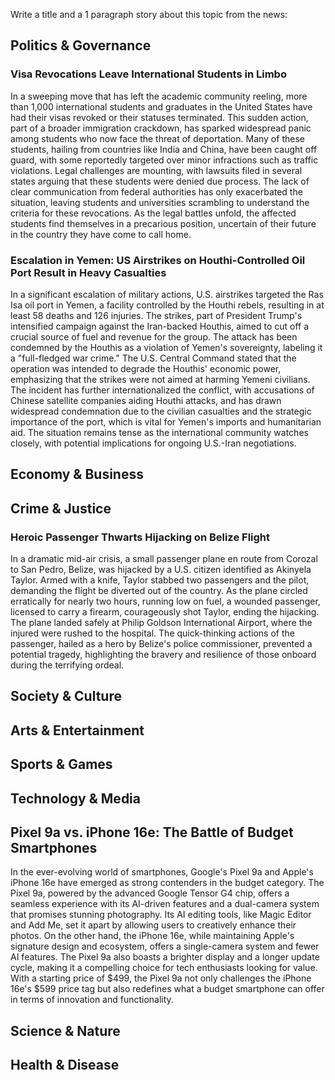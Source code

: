 Write a title and a 1 paragraph story about this topic from the news:

## Politics & Governance

### Visa Revocations Leave International Students in Limbo

In a sweeping move that has left the academic community reeling, more than 1,000 international students and graduates in the United States have had their visas revoked or their statuses terminated. This sudden action, part of a broader immigration crackdown, has sparked widespread panic among students who now face the threat of deportation. Many of these students, hailing from countries like India and China, have been caught off guard, with some reportedly targeted over minor infractions such as traffic violations. Legal challenges are mounting, with lawsuits filed in several states arguing that these students were denied due process. The lack of clear communication from federal authorities has only exacerbated the situation, leaving students and universities scrambling to understand the criteria for these revocations. As the legal battles unfold, the affected students find themselves in a precarious position, uncertain of their future in the country they have come to call home.

### Escalation in Yemen: US Airstrikes on Houthi-Controlled Oil Port Result in Heavy Casualties

In a significant escalation of military actions, U.S. airstrikes targeted the Ras Isa oil port in Yemen, a facility controlled by the Houthi rebels, resulting in at least 58 deaths and 126 injuries. The strikes, part of President Trump's intensified campaign against the Iran-backed Houthis, aimed to cut off a crucial source of fuel and revenue for the group. The attack has been condemned by the Houthis as a violation of Yemen's sovereignty, labeling it a "full-fledged war crime." The U.S. Central Command stated that the operation was intended to degrade the Houthis' economic power, emphasizing that the strikes were not aimed at harming Yemeni civilians. The incident has further internationalized the conflict, with accusations of Chinese satellite companies aiding Houthi attacks, and has drawn widespread condemnation due to the civilian casualties and the strategic importance of the port, which is vital for Yemen's imports and humanitarian aid. The situation remains tense as the international community watches closely, with potential implications for ongoing U.S.-Iran negotiations.

## Economy & Business

## Crime & Justice

### Heroic Passenger Thwarts Hijacking on Belize Flight

In a dramatic mid-air crisis, a small passenger plane en route from Corozal to San Pedro, Belize, was hijacked by a U.S. citizen identified as Akinyela Taylor. Armed with a knife, Taylor stabbed two passengers and the pilot, demanding the flight be diverted out of the country. As the plane circled erratically for nearly two hours, running low on fuel, a wounded passenger, licensed to carry a firearm, courageously shot Taylor, ending the hijacking. The plane landed safely at Philip Goldson International Airport, where the injured were rushed to the hospital. The quick-thinking actions of the passenger, hailed as a hero by Belize's police commissioner, prevented a potential tragedy, highlighting the bravery and resilience of those onboard during the terrifying ordeal.

## Society & Culture

## Arts & Entertainment

## Sports & Games

## Technology & Media

## Pixel 9a vs. iPhone 16e: The Battle of Budget Smartphones

In the ever-evolving world of smartphones, Google's Pixel 9a and Apple's iPhone 16e have emerged as strong contenders in the budget category. The Pixel 9a, powered by the advanced Google Tensor G4 chip, offers a seamless experience with its AI-driven features and a dual-camera system that promises stunning photography. Its AI editing tools, like Magic Editor and Add Me, set it apart by allowing users to creatively enhance their photos. On the other hand, the iPhone 16e, while maintaining Apple's signature design and ecosystem, offers a single-camera system and fewer AI features. The Pixel 9a also boasts a brighter display and a longer update cycle, making it a compelling choice for tech enthusiasts looking for value. With a starting price of $499, the Pixel 9a not only challenges the iPhone 16e's $599 price tag but also redefines what a budget smartphone can offer in terms of innovation and functionality.

## Science & Nature

## Health & Disease

